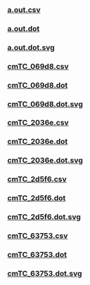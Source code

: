 ### [a.out.csv](a.out.csv)
### [a.out.dot](a.out.dot)
### [a.out.dot.svg](a.out.dot.svg)
### [cmTC_069d8.csv](cmTC_069d8.csv)
### [cmTC_069d8.dot](cmTC_069d8.dot)
### [cmTC_069d8.dot.svg](cmTC_069d8.dot.svg)
### [cmTC_2036e.csv](cmTC_2036e.csv)
### [cmTC_2036e.dot](cmTC_2036e.dot)
### [cmTC_2036e.dot.svg](cmTC_2036e.dot.svg)
### [cmTC_2d5f6.csv](cmTC_2d5f6.csv)
### [cmTC_2d5f6.dot](cmTC_2d5f6.dot)
### [cmTC_2d5f6.dot.svg](cmTC_2d5f6.dot.svg)
### [cmTC_63753.csv](cmTC_63753.csv)
### [cmTC_63753.dot](cmTC_63753.dot)
### [cmTC_63753.dot.svg](cmTC_63753.dot.svg)
